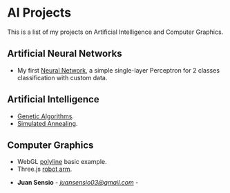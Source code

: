 # AI Projects
This is a list of my projects on Artificial Intelligence and Computer Graphics.

## Artificial Neural Networks

- My first [Neural Network](https://github.com/JuanSensio/AIprojects/blob/master/ANN/percep1.ipynb), a simple single-layer 
Perceptron for 2 classes classification with custom data.


## Artificial Intelligence

- [Genetic Algorithms](https://juansensio.github.io/AIprojects/webGL/gen.html).
- [Simulated Annealing](https://juansensio.github.io/AIprojects/webGL/gen.html).

## Computer Graphics
- WebGL [polyline](https://juansensio.github.io/AIprojects/webGL/dots&lines.html) basic example.
- Three.js [robot arm](https://juansensio.github.io/AIprojects/webGL/robot.html).

* **Juan Sensio** - *juansensio03@gmail.com* -

